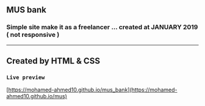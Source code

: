 ## MUS bank

### Simple site make it as a freelancer ... created at JANUARY 2019 ( not responsive )
______________________________________________
## Created by HTML & CSS

### `Live preview`

[https://mohamed-ahmed10.github.io/mus_bank](https://mohamed-ahmed10.github.io/mus)
